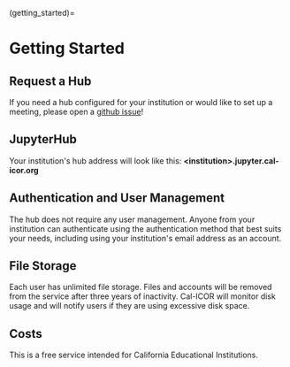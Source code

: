 (getting_started)=
# Getting Started

## Request a Hub
If you need a hub configured for your institution or would like to set up a
meeting, please open a
[github issue](https://github.com/cal-icor/cal-icor-hubs/issues)!

## JupyterHub
Your institution's hub address will look like this: 
**\<institution\>.jupyter.cal-icor.org**

## Authentication and User Management
The hub does not require any user management. Anyone from your institution can
authenticate using the authentication method that best suits your needs,
including using your institution's email address as an account.

## File Storage
Each user has unlimited file storage.  Files and accounts will be removed from
the service after three years of inactivity.  Cal-ICOR will monitor disk usage
and will notify users if they are using excessive disk space.

## Costs
This is a free service intended for California Educational Institutions.
